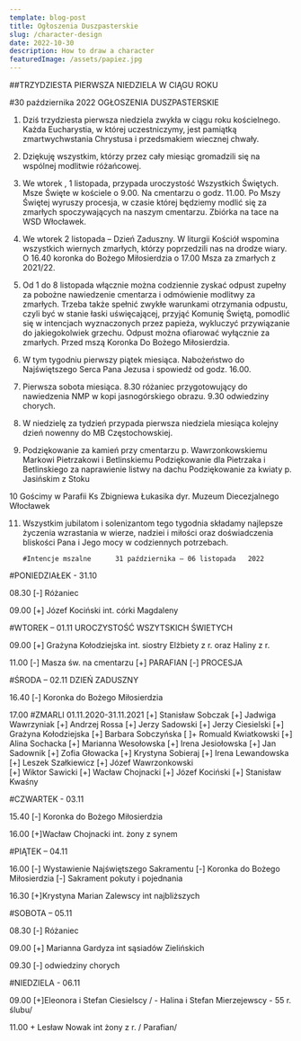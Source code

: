 ```yaml
---
template: blog-post
title: Ogłoszenia Duszpasterskie
slug: /character-design
date: 2022-10-30
description: How to draw a character
featuredImage: /assets/papiez.jpg
---
```




##TRZYDZIESTA PIERWSZA NIEDZIELA W CIĄGU ROKU        

#30 października 2022 OGŁOSZENIA DUSZPASTERSKIE

1. Dziś trzydziesta pierwsza niedziela zwykła w ciągu roku kościelnego. Każda Eucharystia, w której uczestniczymy, jest pamiątką zmartwychwstania Chrystusa i przedsmakiem wiecznej chwały. 

2. Dziękuję wszystkim, którzy przez cały miesiąc gromadzili się na wspólnej modlitwie różańcowej. 

3. We wtorek , 1 listopada, przypada uroczystość Wszystkich Świętych.  Msze Święte w kościele o 9.00.  Na  cmentarzu o godz. 11.00. Po Mszy Świętej wyruszy procesja, w czasie której będziemy modlić się za zmarłych spoczywających na naszym cmentarzu. Zbiórka na tace na WSD Włocławek.

4. We wtorek 2 listopada – Dzień Zaduszny. W liturgii Kościół wspomina wszystkich wiernych zmarłych, którzy poprzedzili nas na drodze wiary. O 16.40 koronka do Bożego Miłosierdzia o 17.00 Msza za zmarłych z 2021/22.

5. Od 1 do 8 listopada włącznie można codziennie zyskać odpust zupełny za pobożne nawiedzenie cmentarza i odmówienie modlitwy za zmarłych. Trzeba także spełnić zwykłe warunkami otrzymania odpustu, czyli być w stanie łaski uświęcającej, przyjąć Komunię Świętą, pomodlić się w intencjach wyznaczonych przez papieża, wykluczyć przywiązanie do jakiegokolwiek grzechu. Odpust można ofiarować wyłącznie za zmarłych. Przed mszą Koronka Do Bożego Miłosierdzia.

6. W tym tygodniu pierwszy piątek miesiąca. Nabożeństwo do Najświętszego Serca Pana Jezusa i spowiedź od godz. 16.00.

7. Pierwsza sobota miesiąca. 8.30 różaniec przygotowujący do nawiedzenia NMP w kopi jasnogórskiego obrazu. 9.30 odwiedziny chorych.

8. W niedzielę za tydzień przypada pierwsza niedziela miesiąca kolejny dzień nowenny do MB Częstochowskiej. 

9. Podziękowanie za kamień przy cmentarzu p. Wawrzonkowskiemu Markowi Pietrzakowi i Betlinskiemu   Podziękowanie dla  Pietrzaka i Betlinskiego za naprawienie listwy na dachu Podziękowanie za kwiaty p. Jasińskim z Stoku 

10 Gościmy w Parafii Ks Zbigniewa Łukasika dyr. Muzeum Diecezjalnego Włocławek

11. Wszystkim jubilatom i solenizantom tego tygodnia składamy najlepsze życzenia wzrastania w wierze, nadziei i miłości oraz doświadczenia bliskości Pana i Jego mocy w codziennych potrzebach. 

     	#Intencje mszalne      31 października – 06 listopada   2022


#PONIEDZIAŁEK  - 31.10

08.30 [-] Różaniec 

09.00 [+] Józef Kociński int. córki Magdaleny

#WTOREK – 01.11 UROCZYSTOŚĆ WSZYTSKICH ŚWIETYCH

09.00 [+] Grażyna Kołodziejska int. siostry Elżbiety z r. oraz Haliny z r.

11.00  [-] Masza św. na cmentarzu [+] PARAFIAN  [-] PROCESJA 

#ŚRODA – 02.11  DZIEŃ ZADUSZNY

16.40 [-] Koronka do Bożego Miłosierdzia

17.00 #ZMARLI 01.11.2020-31.11.2021
[+] Stanisław Sobczak  [+] Jadwiga Wawrzyniak [+] Andrzej Rossa  [+] Jerzy Sadowski 
[+] Jerzy Ciesielski [+] Grażyna Kołodziejska [+] Barbara Sobczyńska
[ ]+ Romuald Kwiatkowski [+] Alina Sochacka [+] Marianna Wesołowska 
[+] Irena Jesiołowska [+] Jan Sadownik [+] Zofia Głowacka [+] Krystyna Sobieraj
[+] Irena Lewandowska [+] Leszek Szałkiewicz [+] Józef Wawrzonkowski                            
[+] Wiktor Sawicki [+] Wacław Chojnacki [+] Józef Kociński [+] Stanisław Kwaśny

#CZWARTEK -  03.11 

15.40 [-] Koronka do Bożego Miłosierdzia

16.00 [+]Wacław Chojnacki int. żony z synem

#PIĄTEK – 04.11

16.00 [-] Wystawienie Najświętszego Sakramentu [-] Koronka do Bożego Miłosierdzia                         [-] Sakrament pokuty i pojednania

16.30 [+]Krystyna Marian Zalewscy int najbliższych

#SOBOTA – 05.11

08.30 [-] Różaniec

09.00 [+]  Marianna Gardyza int sąsiadów Zielińskich 

09.30 [-] odwiedziny chorych
  
#NIEDZIELA - 06.11

09.00 [+]Eleonora i Stefan Ciesielscy
/ - Halina i Stefan Mierzejewscy - 55 r. ślubu/

11.00 + Lesław Nowak int żony z r. / Parafian/
